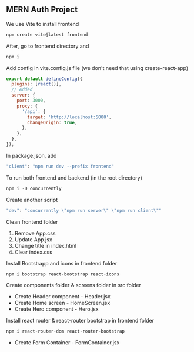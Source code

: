 ## MERN Auth Project

We use Vite to install frontend

```javascript
npm create vite@latest frontend
```

After, go to frontend directory and

```javascript
npm i
```

Add config in vite.config.js file (we don't need that using create-react-app)

```javascript
export default defineConfig({
  plugins: [react()],
  // Added
  server: {
    port: 3000,
    proxy: {
      '/api': {
        target: 'http://localhost:5000',
        changeOrigin: true,
      },
    },
  },
});
```

In package.json, add

```javascript
"client": "npm run dev --prefix frontend"
```

To run both frontend and backend (in the root directory)

```javascript
npm i -D concurrently
```

Create another script

```javascript
"dev": "concurrently \"npm run server\" \"npm run client\""
```

Clean frontend folder

1. Remove App.css
2. Update App.jsx
3. Change title in index.html
4. Clear index.css

Install Bootstrapp and icons in frontend folder

```javascript
npm i bootstrap react-bootstrap react-icons
```

Create components folder & screens folder in src folder

- Create Header component - Header.jsx
- Create Home screen - HomeScreen.jsx
- Create Hero component - Hero.jsx

Install react router & react-router bootstrap in frontend folder

```javascript
npm i react-router-dom react-router-bootstrap
```

- Create Form Container - FormContainer.jsx
